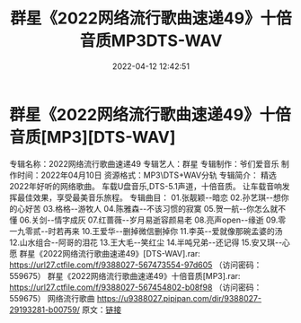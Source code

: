 ﻿---
title: 群星《2022网络流行歌曲速递49》十倍音质MP3DTS-WAV
date: 2022-04-12 12:42:51
categories: 新碟专辑、稀有等精品
tags: 国语流行
---
# 群星《2022网络流行歌曲速递49》十倍音质[MP3][DTS-WAV]

专辑名称：2022网络流行歌曲速递49
专辑艺人：群星
专辑制作：爷们爱音乐
制作时间：2022年04月10日
资源格式：MP3\DTS+WAV分轨
专辑简介：
精选2022年好听的网络歌曲。
车载U盘音乐,DTS-5.1声道，十倍音质。
让车载音响发挥最佳效果，享受最美音乐旅程。
专辑曲目：
01.张靓颖--暗恋
02.孙艺琪--想你的心好苦
03.格格--游牧人
04.陈雅森--不该习惯的寂寞
05.贺一航--你怎么就不懂
06.关剑--情字成灰
07.红蔷薇--岁月易逝容颜易老
08.亮声open--缘逝
09.零一九零贰--时若再来
10.王爱华--删掉微信删掉你
11.李英--爱就像那碗孟婆的汤
12.山水组合--阿哥的泪花
13.王大毛--笑红尘
14.半吨兄弟--还记得
15.安又琪--心愿
群星《2022网络流行歌曲速递49》[DTS-WAV].rar: https://url27.ctfile.com/f/9388027-567473554-97d605
（访问密码：559675）
群星《2022网络流行歌曲速递49》十倍音质[MP3].rar: https://url27.ctfile.com/f/9388027-567454802-b08f98
（访问密码：559675）
网络流行歌曲
https://u9388027.pipipan.com/dir/9388027-29193281-b00759/
原文：[链接](https://blog.sina.com.cn/s/blog_1647c7e7601030wms.html)